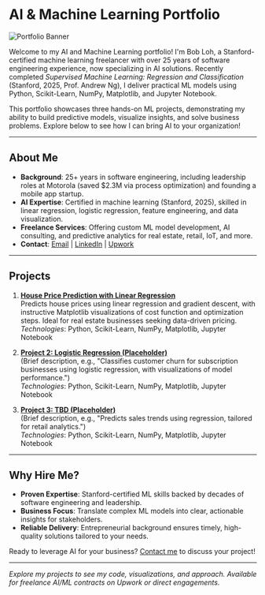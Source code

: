 # AI & Machine Learning Portfolio

![Portfolio Banner](https://via.placeholder.com/800x200.png?text=Bob+Loh+AI+Portfolio)

Welcome to my AI and Machine Learning portfolio! I'm Bob Loh, a Stanford-certified machine learning freelancer with over 25 years of software engineering experience, now specializing in AI solutions. Recently completed *Supervised Machine Learning: Regression and Classification* (Stanford, 2025, Prof. Andrew Ng), I deliver practical ML models using Python, Scikit-Learn, NumPy, Matplotlib, and Jupyter Notebook.

This portfolio showcases three hands-on ML projects, demonstrating my ability to build predictive models, visualize insights, and solve business problems. Explore below to see how I can bring AI to your organization!

---

## About Me

- **Background**: 25+ years in software engineering, including leadership roles at Motorola (saved $2.3M via process optimization) and founding a mobile app startup.
- **AI Expertise**: Certified in machine learning (Stanford, 2025), skilled in linear regression, logistic regression, feature engineering, and data visualization.
- **Freelance Services**: Offering custom ML model development, AI consulting, and predictive analytics for real estate, retail, IoT, and more.
- **Contact**: [Email](mailto:shiouloh@gmail.com) | [LinkedIn](https://www.linkedin.com/in/shiouloh) | [Upwork](https://www.upwork.com/freelancers/~yourprofile)

---

## Projects

1. **[House Price Prediction with Linear Regression](./house-price-prediction/)**  
   Predicts house prices using linear regression and gradient descent, with instructive Matplotlib visualizations of cost function and optimization steps. Ideal for real estate businesses seeking data-driven pricing.  
   *Technologies*: Python, Scikit-Learn, NumPy, Matplotlib, Jupyter Notebook

2. **[Project 2: Logistic Regression (Placeholder)](./project-2/)**  
   (Brief description, e.g., "Classifies customer churn for subscription businesses using logistic regression, with visualizations of model performance.")  
   *Technologies*: Python, Scikit-Learn, NumPy, Matplotlib, Jupyter Notebook

3. **[Project 3: TBD (Placeholder)](./project-3/)**  
   (Brief description, e.g., "Predicts sales trends using regression, tailored for retail analytics.")  
   *Technologies*: Python, Scikit-Learn, NumPy, Matplotlib, Jupyter Notebook

---

## Why Hire Me?

- **Proven Expertise**: Stanford-certified ML skills backed by decades of software engineering and leadership.
- **Business Focus**: Translate complex ML models into clear, actionable insights for stakeholders.
- **Reliable Delivery**: Entrepreneurial background ensures timely, high-quality solutions tailored to your needs.

Ready to leverage AI for your business? [Contact me](mailto:shiouloh@gmail.com) to discuss your project!

---

*Explore my projects to see my code, visualizations, and approach. Available for freelance AI/ML contracts on Upwork or direct engagements.*
